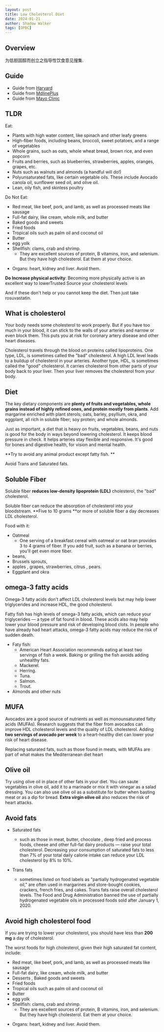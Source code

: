 ```yaml
---
layout: post
title: Low Cholesterol Diet
date: 2024-01-21
author: Shadow Walker
tags: [OPBC]
---
```


## Overview

为低胆固醇而创立之指导性饮食意见搜集. 

## Guide

- Guide from [Harvard](https://www.health.harvard.edu/heart-health/11-foods-that-lower-cholesterol)
- Guide from [MdlinePlus](https://medlineplus.gov/howtolowercholesterolwithdiet.html)
- Guide from [Mayo Clinic](https://www.mayoclinic.org/diseases-conditions/high-blood-cholesterol/in-depth/cholesterol/art-20045192)

## TLDR

Eat:

* Plants with high water content, like spinach and other leafy greens
* High-fiber foods, including beans, broccoli, sweet potatoes, and a range of vegetables
* Whole grains, such as oats, whole wheat bread, brown rice, and even popcorn
* Fruits and berries, such as blueberries, strawberries, apples, oranges, grapes, etc.
* Nuts such as walnuts and almonds (a handful will do!)
* Polyunsaturated fats, like certain vegetable oils. These include Avocado canola oil, sunflower seed oil, and olive oil.
* Lean, oily fish, and skinless poultry


Do Not Eat:

* Red meat, like beef, pork, and lamb, as well as processed meats like sausage
* Full-fat dairy, like cream, whole milk, and butter
* Baked goods and sweets
* Fried foods
* Tropical oils such as palm oil and coconut oil
* Butter
* egg yolk
* Shellfish: clams, crab and shrimp. 
	- They are excellent sources of protein, B vitamins, iron, and selenium. But they have high cholesterol. Eat them at your choice. 
- Organs: heart, kidney and liver. Avoid them. 

**Do Increase physical activity**: Becoming more physically active is an excellent way to lowerTrusted Source your cholesterol levels

And if these don't help or you cannot keep the diet. Then just take rosuvastatin. 

## What is cholesterol

Your body needs some cholesterol to work properly. But if you have too much in your blood, it can stick to the walls of your arteries and narrow or even block them. This puts you at risk for coronary artery disease and other heart diseases.

Cholesterol travels through the blood on proteins called lipoproteins. One type, LDL, is sometimes called the "bad" cholesterol. A high LDL level leads to a buildup of cholesterol in your arteries. Another type, HDL, is sometimes called the "good" cholesterol. It carries cholesterol from other parts of your body back to your liver. Then your liver removes the cholesterol from your body.

## Diet

The key dietary components are **plenty of fruits and vegetables, whole grains instead of highly refined ones, and protein mostly from plants**. Add margarine enriched with plant sterols; oats, barley, psyllium, okra, and eggplant, all rich in soluble fiber; soy protein; and whole almonds.

Just as important, a diet that is heavy on fruits, vegetables, beans, and nuts is good for the body in ways beyond lowering cholesterol. It keeps blood pressure in check. It helps arteries stay flexible and responsive. It's good for bones and digestive health, for vision and mental health.

**Try to avoid any animal product except fatty fish. **

Avoid Trans and Saturated fats. 

## Soluble Fiber

Soluble fiber **reduces low-density lipoprotein (LDL)** cholesterol, the "bad" cholesterol.

Soluble fiber can reduce the absorption of cholesterol into your bloodstream. **Five to 10 grams **or more of soluble fiber a day decreases LDL cholesterol.

Food with it: 
- Oatmeal
	- One serving of a breakfast cereal with oatmeal or oat bran provides 3 to 4 grams of fiber. If you add fruit, such as a banana or berries, you'll get even more fiber.
- beans, 
- Brussels sprouts, 
- apples , grapes, strawberries, citrus , pears.
- Eggplant and okra


## omega-3 fatty acids

Omega-3 fatty acids don't affect LDL cholesterol levels but may help lower triglycerides and increase HDL, the good cholesterol.

Fatty fish has high levels of omega-3 fatty acids, which can reduce your triglycerides — a type of fat found in blood. These acids also may help lower your blood pressure and risk of developing blood clots. In people who have already had heart attacks, omega-3 fatty acids may reduce the risk of sudden death.


- Faty fish: 
	- American Heart Association recommends eating at least two servings of fish a week. Baking or grilling the fish avoids adding unhealthy fats.
	* Mackerel.
	* Herring.
	* Tuna.
	* Salmon.
	* Trout.
- Almonds and other nuts

## MUFA

Avocados are a good source of nutrients as well as monounsaturated fatty acids (MUFAs). Research suggests that the fiber from avocados can improve HDL cholesterol levels and the quality of LDL cholesterol. Adding **two servings of avocado per week** to a heart-healthy diet can lower your risk of heart disease.

Replacing saturated fats, such as those found in meats, with MUFAs are part of what makes the Mediterranean diet heart 

## Olive oil

Try using olive oil in place of other fats in your diet. You can saute vegetables in olive oil, add it to a marinade or mix it with vinegar as a salad dressing. You can also use olive oil as a substitute for butter when basting meat or as a dip for bread. **Extra virgin olive oil** also reduces the risk of heart attacks.

## Avoid fats

- Saturated fats 
	- such as those in meat, butter, chocolate , deep fried and process foods, cheese and other full-fat dairy products — raise your total cholesterol. Decreasing your consumption of saturated fats to less than 7% of your total daily calorie intake can reduce your LDL cholesterol by 8% to 10%.

- Trans fats
	- sometimes listed on food labels as "partially hydrogenated vegetable oil," are often used in margarines and store-bought cookies, crackers, french fries, and cakes. Trans fats raise overall cholesterol levels. The Food and Drug Administration banned the use of partially hydrogenated vegetable oils in processed foods sold after January 1, 2020.

## Avoid high cholesterol food

 If you are trying to lower your cholesterol, you should have less than **200 mg** a day of cholesterol.
 
The worst foods for high cholesterol, given their high saturated fat content, include: 
 
* Red meat, like beef, pork, and lamb, as well as processed meats like sausage
* Full-fat dairy, like cream, whole milk, and butter
* Desserts , Baked goods and sweets
* Fried foods
* Tropical oils such as palm oil and coconut oil
* Butter
* egg yolk
* Shellfish: clams, crab and shrimp. 
	- They are excellent sources of protein, B vitamins, iron, and selenium. But they have high cholesterol. Eat them at your choice. 
- Organs: heart, kidney and liver. Avoid them. 